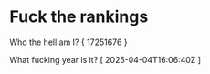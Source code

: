 # Fuck the rankings

Who the hell am I?
{ 17251676 }

What fucking year is it?
[ 2025-04-04T16:06:40Z ]
